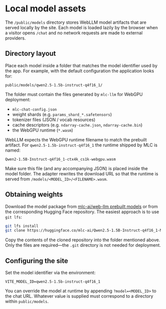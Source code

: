# Local model assets

The `/public/models` directory stores WebLLM model artifacts that are served
locally by the site. Each model is loaded lazily by the browser when a visitor
opens `/chat` and no network requests are made to external providers.

## Directory layout

Place each model inside a folder that matches the model identifier used by the
app. For example, with the default configuration the application looks for:

```
public/models/qwen2.5-1.5b-instruct-q4f16_1/
```

The folder must contain the files generated by `mlc-llm` for WebGPU deployment:

- `mlc-chat-config.json`
- weight shards (e.g. `params_shard_*.safetensors`)
- tokenizer files (JSON / vocab resources)
- cache descriptors (e.g. `ndarray-cache.json`, `ndarray-cache.bin`)
- the WebGPU runtime (`*.wasm`)

WebLLM expects the WebGPU runtime filename to match the prebuilt artifact. For
`qwen2.5-1.5b-instruct-q4f16_1` the runtime shipped by MLC is named:

```
Qwen2-1.5B-Instruct-q4f16_1-ctx4k_cs1k-webgpu.wasm
```

Make sure this file (and any accompanying JSON) is placed inside the model
folder. The adapter rewrites the download URL so that the runtime is served from
`/models/<MODEL_ID>/<FILENAME>.wasm`.

## Obtaining weights

Download the model package from [mlc-ai/web-llm prebuilt models](https://mlc.ai/models)
or from the corresponding Hugging Face repository. The easiest approach is to
use `git lfs`:

```bash
git lfs install
git clone https://huggingface.co/mlc-ai/Qwen2.5-1.5B-Instruct-q4f16_1-MLC
```

Copy the contents of the cloned repository into the folder mentioned above.
Only the files are required—the `.git` directory is not needed for deployment.

## Configuring the site

Set the model identifier via the environment:

```
VITE_MODEL_ID=qwen2.5-1.5b-instruct-q4f16_1
```

You can override the model at runtime by appending `?model=<MODEL_ID>` to the
chat URL. Whatever value is supplied must correspond to a directory within
`public/models`.
